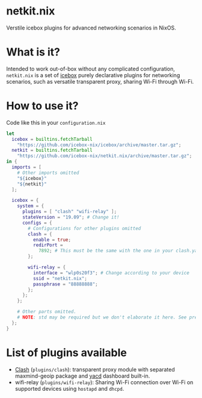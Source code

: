 # netkit.nix
Verstile icebox plugins for advanced networking scenarios in NixOS.

# What is it?
Intended to work out-of-box without any complicated configuration, `netkit.nix` is a set of [icebox](https://github.com/icebox-nix/icebox) purely declarative plugins for networking scenarios, such as versatile transparent proxy, sharing Wi-Fi through Wi-Fi.

# How to use it?
Code like this in your `configuration.nix`
```nix
let
  icebox = builtins.fetchTarball
    "https://github.com/icebox-nix/icebox/archive/master.tar.gz";
  netkit = builtins.fetchTarball
    "https://github.com/icebox-nix/netkit.nix/archive/master.tar.gz";
in {
  imports = [
    # Other imports omitted
    "${icebox}"
    "${netkit}"
  ];

  icebox = {
    system = {
      plugins = [ "clash" "wifi-relay" ];
      stateVersion = "19.09"; # Change it!
      configs = {
	    # Configurations for other plugins omitted
        clash = {
          enable = true;
          redirPort =
            7892; # This must be the same with the one in your clash.yaml
        };

        wifi-relay = {
          interface = "wlp0s20f3"; # Change according to your device
          ssid = "netkit.nix";
          passphrase = "88888888";
        };
      };
    };

    # Other parts omitted.
    # NOTE: std may be required but we don't elaborate it here. See prerequisite for detail.
  };
}
```

# List of plugins available
- [Clash](https://github.com/Dreamacro/clash) (`plugins/clash`): transparent proxy module with separated maxmind-geoip package and [yacd](https://github.com/haishanh/yacd) dashboard built-in.
- wifi-relay (`plugins/wifi-relay`): Sharing Wi-Fi connection over Wi-Fi on supported devices using `hostapd` and `dhcpd`.

